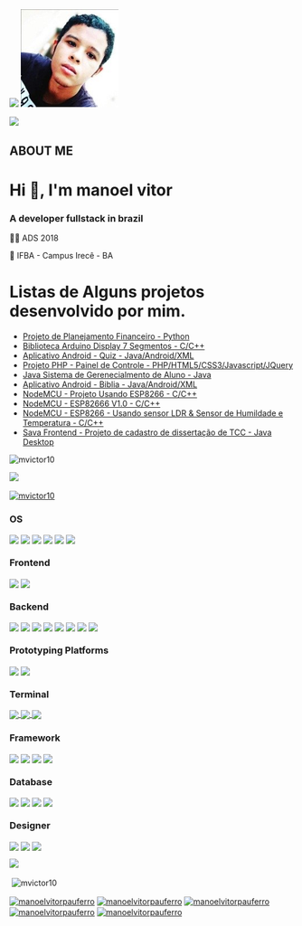 <img src="https://github.com/kraussmanoelvitor/fotos-casa/blob/main/banners/banner1_github.gif?raw=true">

<img src="https://github.com/kraussmanoelvitor/kraussmanoelvitor.github.io/blob/main/img/foto.jpg">
<p align="left">
   <a href="https://kraussmanoelvitor.github.io" target="_blank">
      <img src="https://img.shields.io/website-up-down-green-red/http/monip.org.svg">
   </a>
</p>

## ABOUT ME

<h1 align="left">Hi 👋, I'm manoel vitor</h1>
<h3 align="left">A developer fullstack in brazil</h3>

<p align="left">
   👨‍💻 ADS 2018
</p>
<p align="left">
   🏫 IFBA - Campus Irecê - BA
</p>

# Listas de Alguns projetos desenvolvido por mim.

- [Projeto de Planejamento Financeiro - Python](https://github.com/kraussmanoelvitor/financial-projet-TDS)
- [Biblioteca Arduino Display 7 Segmentos - C/C++](https://github.com/kraussmanoelvitor/display7)
- [Aplicativo Android - Quiz - Java/Android/XML](https://github.com/kraussmanoelvitor/Temperamento-App)
- [Projeto PHP - Painel de Controle - PHP/HTML5/CSS3/Javascript/JQuery](https://github.com/kraussmanoelvitor/restrito)
- [Java Sistema de Gerenecialmento de Aluno - Java](https://github.com/kraussmanoelvitor/Java-CadastroAluno)
- [Aplicativo Android - Biblia  - Java/Android/XML](https://github.com/kraussmanoelvitor/leBible)
- [NodeMCU - Projeto Usando ESP8266 -  C/C++](https://github.com/kraussmanoelvitor/ESP8266-ControlAcess-DATA)
- [NodeMCU - ESP82666 V1.0 - C/C++](https://github.com/kraussmanoelvitor/esp8266-NODEMCU-Info-Sensors)
- [NodeMCU - ESP8266 - Usando sensor LDR & Sensor de Humildade e Temperatura - C/C++](https://github.com/kraussmanoelvitor/ESP8266-Acess-Control-Luminosidade)
- [Sava Frontend - Projeto de cadastro de dissertação de TCC - Java Desktop](https://github.com/jonatasfbastos/sava-frontend)



<p align="left"> <img src="https://komarev.com/ghpvc/?username=kraussmanoelvitor&label=Profile%20views&color=0e75b6&style=flat" alt="mvictor10" /> </p>

<p align="left">
   <img src="https://img.shields.io/github/followers/{mvictor10}.svg?style=social&label=Follow&maxAge=2592000"/>
</p>

<p align="left"> <a href="https://github.com/ryo-ma/github-profile-trophy"><img src="https://github-profile-trophy.vercel.app/?username=mvictor10" alt="mvictor10" /></a> </p>


<h3 align="left">OS</h3>
<p align="left"> 
   <a href="#" target="blank"><img align="center" src="https://img.shields.io/badge/Android-3DDC84?style=for-the-badge&logo=android&logoColor=white"  /></a>
   <a href="#" target="blank"><img align="center" src="https://img.shields.io/badge/Debian-A81D33?style=for-the-badge&logo=debian&logoColor=black"  /></a>
   <a href="#" target="blank"><img align="center" src="https://img.shields.io/badge/Kali_Linux-557C94?style=for-the-badge&logo=kali-linux&logoColor=white"  /></a>
   <a href="#" target="blank"><img align="center" src="https://img.shields.io/badge/Linux-FCC624?style=for-the-badge&logo=linux&logoColor=black"  /></a>
   <a href="#" target="blank"><img align="center" src="https://img.shields.io/badge/Linux_Mint-87CF3E?style=for-the-badge&logo=linux-mint&logoColor=white"  /></a>
   <a href="#" target="blank"><img align="center" src="https://img.shields.io/badge/Windows-0078D6?style=for-the-badge&logo=windows&logoColor=white"  /></a>
</p>   
   
<h3 align="left">Frontend</h3>
<p align="left"> 
   <a href="#" target="blank"><img align="center" src="https://img.shields.io/badge/HTML5-E34F26?style=for-the-badge&logo=html5&logoColor=white"  /></a>
  <a href="#" target="blank"><img align="center" src="https://img.shields.io/badge/CSS3-1572B6?style=for-the-badge&logo=css3&logoColor=white"  /></a>
</p>


<h3 align="left">Backend</h3>
<p align="left"> 
   <a href="#" target="blank"><img align="center" src="https://img.shields.io/badge/Android-3DDC84?style=for-the-badge&logo=android&logoColor=white"  /></a>
    <a href="#" target="blank"><img align="ce
  <a href="#" target="blank"><img align="center" src="https://img.shields.io/badge/JavaScript-F7DF1E?style=for-the-badge&logo=javascript&logoColor=black"  /></a>
  <a href="#" target="blank"><img align="center" src="https://img.shields.io/badge/Python-14354C?style=for-the-badge&logo=python&logoColor=white"  /></a>
  <a href="#" target="blank"><img align="center" src="https://img.shields.io/badge/Java-ED8B00?style=for-the-badge&logo=openjdk&logoColor=white"  /></a>
  <a href="#" target="blank"><img align="center" src="https://img.shields.io/badge/PHP-777BB4?style=for-the-badge&logo=php&logoColor=white"  /></a>
  <a href="#" target="blank"><img align="center" src="https://img.shields.io/badge/C-00599C?style=for-the-badge&logo=c&logoColor=white"  /></a>
  <a href="#" target="blank"><img align="center" src="https://img.shields.io/badge/C%23-239120?style=for-the-badge&logo=c-sharp&logoColor=white"  /></a>
  <a href="#" target="blank"><img align="center" src="https://img.shields.io/badge/Shell_Script-121011?style=for-the-badge&logo=gnu-bash&logoColor=white"  /></a>
</p>

<h3 align="left">Prototyping Platforms</h3>
<p align="left">
   <a href="#" target="blank"><img align="center" src="https://img.shields.io/badge/Arduino-00979D?style=for-the-badge&logo=Arduino&logoColor=white"  /></a>
   <a href="#" target="blank">
       <img align="center" src="https://img.shields.io/badge/espressif-E7352C?style=for-the-badge&logo=espressif&logoColor=white"/>
   </a>
</p>

<h3 align="left">Terminal</h3>
<p align="left">
   <a href="#" target="blank">
      <img align="center" src="https://img.shields.io/badge/GIT-E44C30?style=for-the-badge&logo=git&logoColor=white"/>
   </a>
   <a href="#" target="blank">
      <img align="center" src="https://img.shields.io/badge/windows%20terminal-4D4D4D?style=for-the-badge&logo=windows%20terminal&logoColor=white"/>
   </a>
   <a href="#" target="blank">
      <img align="center" src="https://img.shields.io/badge/GNU%20Bash-4EAA25?style=for-the-badge&logo=GNU%20Bash&logoColor=white"/>
   </a>
</p>

<h3 align="left">Framework</h3>
<p align="left"> 
   <a href="#" target="blank"><img align="center" src="https://img.shields.io/badge/Flask-000000?style=for-the-badge&logo=flask&logoColor=white"  /></a>
  <a href="#" target="blank"><img align="center" src="https://img.shields.io/badge/jQuery-0769AD?style=for-the-badge&logo=jquery&logoColor=white"  /></a>
  <a href="#" target="blank"><img align="center" src="https://img.shields.io/badge/React-20232A?style=for-the-badge&logo=react&logoColor=61DAFB"  /></a>
  <a href="#" target="blank"><img align="center" src="https://img.shields.io/badge/TensorFlow-FF6F00?style=for-the-badge&logo=tensorflow&logoColor=white"  /></a>
</p>

<h3 align="left">Database</h3>
<p align="left"> 
   <a href="https://sqlite.com/" target="blank"><img align="center" src="https://img.shields.io/badge/SQLite-07405E?style=for-the-badge&logo=sqlite&logoColor=white"  /></a>
  <a href="https://mysql.com" target="blank"><img align="center" src="https://img.shields.io/badge/MySQL-00000F?style=for-the-badge&logo=mysql&logoColor=white"  /></a>
  <a href="https://www.postgresql.org/" target="blank"><img align="center" src="https://img.shields.io/badge/PostgreSQL-316192?style=for-the-badge&logo=postgresql&logoColor=white"  /></a>
  <a href="https://mariadb.org/" target="blank"><img align="center" src="https://img.shields.io/badge/MariaDB-003545?style=for-the-badge&logo=mariadb&logoColor=white"  /></a>

</p>
       
<h3 align="left">Designer</h3>
<p align="left"> 
   <a href="https://www.figma.com/" target="blank"><img align="center" src="https://img.shields.io/badge/Figma-F24E1E?style=for-the-badge&logo=figma&logoColor=white"  /></a>
  <a href="https://www.gimp.org" target="blank"><img align="center" src="https://img.shields.io/badge/gimp-5C5543?style=for-the-badge&logo=gimp&logoColor=white"  /></a>
  <a href="https://www.inkscape.org" target="blank"><img align="center" src="https://img.shields.io/badge/Inkscape-000000?style=for-the-badge&logo=Inkscape&logoColor=white"  /></a>
</p>
<!--
<p><img align="left" src="https://github-readme-stats.vercel.app/api/top-langs?username=mvictor10&show_icons=true&locale=en&layout=compact" alt="mvictor10" /></p>
-->
<p align="left">
   <a href="#" target="_blank">
      <img src="https://github-readme-stats.vercel.app/api/top-langs/?username=kraussmanoelvitor&theme=blue-gree"/>
   </a>
</p>
     
<p>&nbsp;<img align="center" src="https://github-readme-stats.vercel.app/api?username=kraussmanoelvitor&show_icons=true&locale=en" alt="mvictor10" /></p>

<p align="left">
  <a href="https://instagram.com/manoelvitorpauferro" target="blank"><img align="center" src="https://img.shields.io/badge/Instagram-E4405F?style=for-the-badge&logo=instagram&logoColor=white" alt="manoelvitorpauferro"  /></a>
   <a href="https://linkedin.com/in/manoelvitorpauferro" target="blank"><img align="center" src="https://img.shields.io/badge/LinkedIn-0077B5?style=for-the-badge&logo=linkedin&logoColor=white" alt="manoelvitorpauferro"  /></a>
  <a href="https://discord.com/mvictor10#1346" target="blank"><img align="center" src="https://img.shields.io/badge/Discord-7289DA?style=for-the-badge&logo=discord&logoColor=white" alt="manoelvitorpauferro"  /></a>
   <a href="https://wa.me/557499972981" target="blank"><img align="center" src="https://img.shields.io/badge/WhatsApp-25D366?style=for-the-badge&logo=whatsapp&logoColor=white" alt="manoelvitorpauferro"  /></a>
   <a href="https://telegram.me/mvictor10?text=ol&aacute;" target="blank"><img align="center" src="https://img.shields.io/badge/Telegram-2CA5E0?style=for-the-badge&logo=telegram&logoColor=white" alt="manoelvitorpauferro"  /></a>
  
  </p>


